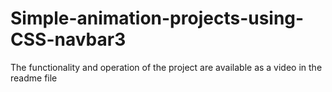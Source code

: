 # Simple-animation-projects-using-CSS-navbar3
The functionality and operation of the project are available as a video in the readme file
